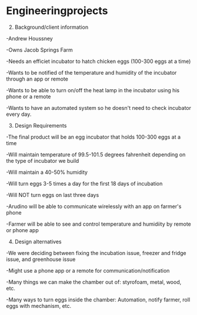 Engineeringprojects
===================
2. Background/client information
 
 -Andrew Houssney
 
 -Owns Jacob Springs Farm
 
 -Needs an efficiet incubator to hatch chicken eggs (100-300 eggs at a time)
 
 -Wants to be notified of the temperature and humidity of the incubator through an app or remote
 
 -Wants to be able to turn on/off the heat lamp in the incubator using his phone or a remote
 
 -Wants to have an automated system so he doesn't need to check incubator every day.

3. Design Requirements
 
 -The final product will be an egg incubator that holds 100-300 eggs at a time
 
 -Will maintain temperature of 99.5-101.5 degrees fahrenheit depending on the type of incubator we build
 
 -Will maintain a 40-50% humidity 
 
 -Will turn eggs 3-5 times a day for the first 18 days of incubation
 
 -Will NOT turn eggs on last three days
 
 -Arudino will be able to communicate wirelessly with an app on farmer's phone
 
 -Farmer will be able to see and control temperature and humidiity by remote or phone app

4. Design alternatives
 
 -We were deciding between fixing the incubation issue, freezer and fridge issue, and greenhouse issue
 
 -Might use a phone app or a remote for communication/notification
 
 -Many things we can make the chamber out of: styrofoam, metal, wood, etc.
 
 -Many ways to turn eggs inside the chamber: Automation, notify farmer, roll eggs with mechanism, etc.

